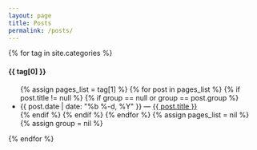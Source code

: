 ```yaml
---
layout: page
title: Posts
permalink: /posts/
---
```


{% for tag in site.categories %} 
  <h4 class="category-header" id="{{ tag[0] }}">{{ tag[0] }}</h4>
  <ul class="cat-links">
    {% assign pages_list = tag[1] %}  
    {% for post in pages_list %}
      {% if post.title != null %}
      {% if group == null or group == post.group %}
      <li>
      <span class="post-meta">{{ post.date | date: "%b %-d, %Y" }}</span> &#8212; <a href="{{ site.baseurl }}{{ post.url }}">{{ post.title }}</a>
  	  </li>
      {% endif %}
      {% endif %}
    {% endfor %}
    {% assign pages_list = nil %}
    {% assign group = nil %}
  </ul>
{% endfor %}